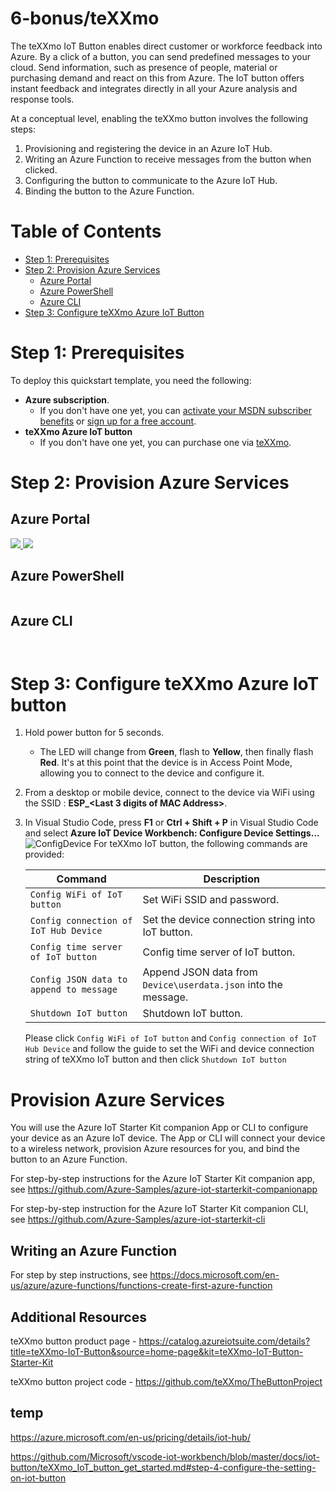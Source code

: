 # 6-bonus/teXXmo

The teXXmo IoT Button enables direct customer or workforce feedback into Azure. By a click of a button, you can send predefined messages to your cloud. Send information, such as presence of people, material or purchasing demand and react on this from Azure. The IoT button offers instant feedback and integrates directly in all your Azure analysis and response tools.

At a conceptual level, enabling the teXXmo button involves the following steps:

1. Provisioning and registering the device in an Azure IoT Hub.
2. Writing an Azure Function to receive messages from the button when clicked.
3. Configuring the button to communicate to the Azure IoT Hub.
4. Binding the button to the Azure Function.

# Table of Contents

-   [Step 1: Prerequisites](#step-1-prerequisites)
-   [Step 2: Provision Azure Services](#step-2-provision-azure-services)
    -   [Azure Portal](#azure-portal)
    -   [Azure PowerShell](#azure-powershell)
    -   [Azure CLI](#azure-cli)
-   [Step 3: Configure teXXmo Azure IoT Button](#step-3-configure-teXXmo-azure-iot-button)

# Step 1: Prerequisites

To deploy this quickstart template, you need the following:
* **Azure subscription**. 
  * If you don't have one yet, you can <a href="https://azure.microsoft.com/pricing/member-offers/msdn-benefits-details/">activate your MSDN subscriber benefits</a> or <a href="https://azure.microsoft.com/free">sign up for a free account</a>.
* **teXXmo Azure IoT button**
  * If you don't have one yet, you can purchase one via <a href="https://www.texxmo-shop.de/epages/82740787.sf/en_US/?ObjectPath=/Shops/82740787/Products/TX-IOT-20W-GR">teXXmo</a>.

# Step 2: Provision Azure Services

## Azure Portal

<a href="https://portal.azure.com/#create/Microsoft.Template/uri/https%3A%2F%2Fraw.githubusercontent.com%2Fjasonvriends%2Fazure-quickstart%2Fmaster%2F6-bonus/teXXmo/%2Fazuredeploy.json" target="_blank">
    <img src="http://azuredeploy.net/deploybutton.png"/>
</a>
<a href="http://armviz.io/#/?load=https%3A%2F%2Fraw.githubusercontent.com%2Fjasonvriends%2Fazure-quickstart%2Fmaster%2F6-bonus/teXXmo/%2Fazuredeploy.json" target="_blank">
    <img src="http://armviz.io/visualizebutton.png"/>
</a><br/>

## Azure PowerShell

```powershell

```

## Azure CLI

```shell


```

# Step 3: Configure teXXmo Azure IoT button

1. Hold power button for 5 seconds.
   * The LED will change from **Green**, flash to **Yellow**, then finally flash **Red**. It's at this point that the device is in Access Point Mode, allowing you to connect to the device and configure it.

2. From a desktop or mobile device, connect to the device via WiFi using the SSID : **ESP_<Last 3 digits of MAC Address>**.

1. In Visual Studio Code, press **F1** or **Ctrl + Shift + P** in Visual Studio Code and select **Azure IoT Device Workbench: Configure Device Settings...**
![ConfigDevice](media/iot-button-get-started/iot_button_config_device.JPG)
    For teXXmo IoT button, the following commands are provided:

    | Command | Description |
    | --- | --- |
    | `Config WiFi of IoT button`  | Set WiFi SSID and password. |
    | `Config connection of IoT Hub Device` | Set the device connection string into IoT button. |
    | `Config time server of IoT button` | Config time server of IoT button. |
    | `Config JSON data to append to message`  | Append JSON data from `Device\userdata.json` into the message.  |
    | `Shutdown IoT button` | Shutdown IoT button. |

    Please click `Config WiFi of IoT button` and `Config connection of IoT Hub Device` and follow the guide to set the WiFi and device connection string of teXXmo IoT button and then click `Shutdown IoT button`

# Provision Azure Services

You will use the Azure IoT Starter Kit companion App or CLI to configure your device as an Azure IoT device. The App or CLI will connect your device to a wireless network, provision Azure resources for you, and bind the button to an Azure Function.

For step-by-step instructions for the Azure IoT Starter Kit companion app, see https://github.com/Azure-Samples/azure-iot-starterkit-companionapp

For step-by-step instruction for the Azure IoT Starter Kit companion CLI, see https://github.com/Azure-Samples/azure-iot-starterkit-cli

## Writing an Azure Function

For step by step instructions, see https://docs.microsoft.com/en-us/azure/azure-functions/functions-create-first-azure-function

## Additional Resources

teXXmo button product page - https://catalog.azureiotsuite.com/details?title=teXXmo-IoT-Button&source=home-page&kit=teXXmo-IoT-Button-Starter-Kit

teXXmo button project code - https://github.com/teXXmo/TheButtonProject

## temp

https://azure.microsoft.com/en-us/pricing/details/iot-hub/

https://github.com/Microsoft/vscode-iot-workbench/blob/master/docs/iot-button/teXXmo_IoT_button_get_started.md#step-4-configure-the-setting-on-iot-button
